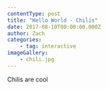 ```yaml
---
contentType: post
title: "Hello World - Chilis"
date: 2017-08-10T00:00:00.000Z
author: Zach
categories: 
	- tag: interactive
imageGallery:
	- chili.jpg
---
```


Chilis are cool
